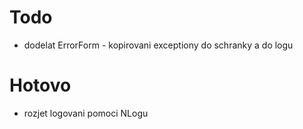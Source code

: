 Todo
=============
- dodelat ErrorForm - kopirovani exceptiony do schranky a do logu

Hotovo
=============
- rozjet logovani pomoci NLogu
